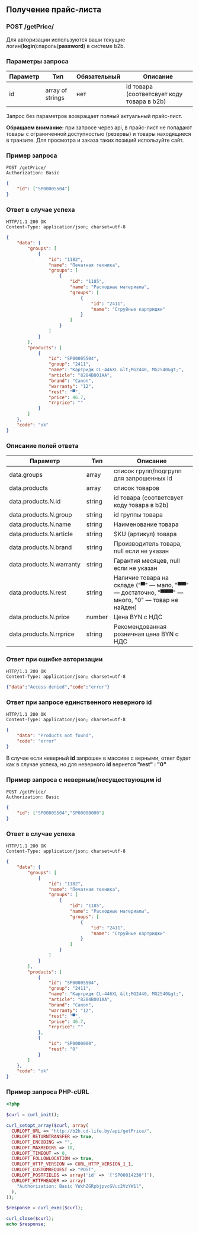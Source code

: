 ## Получение прайс-листа

### POST /getPrice/

Для авторизации используются ваши текущие логин(**login**):пароль(**password**) в системе b2b.

### Параметры запроса

|Параметр|Тип|Обязательный|Описание|
|---|---|---|---|
| id | array of strings | нет | id товара (соответсвует коду товара в b2b) |

Запрос без параметров возвращает полный актуальный прайс-лист.

**Обращаем внимание:** при запросе через api, в прайс-лист не попадают товары с ограниченной доступностью (резервы) и товары находящиеся в транзите. Для просмотра и заказа таких позиций используйте сайт.

### Пример запроса

```http
POST /getPrice/
Authorization: Basic
```
```json
{
    "id": ["SP00005504"]
}
```

### Ответ в случае успеха

```http
HTTP/1.1 200 OK
Content-Type: application/json; charset=utf-8
```
```json
{
    "data": {
        "groups": [
            {
                "id": "1182",
                "name": "Печатная техника",
                "groups": [
                    {
                        "id": "1185",
                        "name": "Расходные материалы",
                        "groups": [
                            {
                                "id": "2411",
                                "name": "Струйные картриджи"
                            }
                        ]
                    }
                ]
            }
        ],
        "products": [
            {
                "id": "SP00005504",
                "group": "2411",
                "name": "Картридж CL-446XL &lt;MG2440, MG2540&gt;",
                "article": "8284B001AA",
                "brand": "Canon",
                "warranty": "12",
                "rest": "▀",
                "price": 46.7,
                "rrprice": ""
            }
        ]
    },
    "code": "ok"
}
```

### Описание полей ответа

|Параметр|Тип|Описание|
|---|---|---|
| data.groups | array | список групп/подгрупп для запрошенных id |
| data.products | array | список товаров |
| data.products.N.id | string | id товара (соответсвует коду товара в b2b) |
| data.products.N.group | string | id группы товара |
| data.products.N.name | string | Наименование товара |
| data.products.N.article | string | SKU (артикул) товара |
| data.products.N.brand | string | Производитель товара, null если не указан |
| data.products.N.warranty | string | Гарантия месяцев, null если не указан |
| data.products.N.rest | string | Наличие товара на складе ("▀" — мало, "▀▀" — достаточно, "▀▀▀" — много, "0" — товар не найден) |
| data.products.N.price | number | Цена BYN с НДС |
| data.products.N.rrprice | string | Рекомендованная розничная цена BYN с НДС |

### Ответ при ошибке авторизации

```http
HTTP/1.1 200 OK
Content-Type: application/json; charset=utf-8
```
```json
{"data":"Access denied","code":"error"}
```

### Ответ при запросе единственного неверного id

```http
HTTP/1.1 200 OK
Content-Type: application/json; charset=utf-8
```
```json
{
    "data": "Products not found",
    "code": "error"
}
```

В случае если неверный **id** запрошен в массиве с верными, ответ будет как в случае успеха, но для неверного **id** вернется **"rest" :  "0"**

### Пример запроса c неверным/несуществующим id

```http
POST /getPrice/
Authorization: Basic
```
```json
{
    "id": ["SP00005504","SP00000000"]
}
```
### Ответ в случае успеха

```http
HTTP/1.1 200 OK
Content-Type: application/json; charset=utf-8
```
```json
{
    "data": {
        "groups": [
            {
                "id": "1182",
                "name": "Печатная техника",
                "groups": [
                    {
                        "id": "1185",
                        "name": "Расходные материалы",
                        "groups": [
                            {
                                "id": "2411",
                                "name": "Струйные картриджи"
                            }
                        ]
                    }
                ]
            }
        ],
        "products": [
            {
                "id": "SP00005504",
                "group": "2411",
                "name": "Картридж CL-446XL &lt;MG2440, MG2540&gt;",
                "article": "8284B001AA",
                "brand": "Canon",
                "warranty": "12",
                "rest": "▀",
                "price": 46.7,
                "rrprice": ""
            },
            {
                "id": "SP0000000",
                "rest": "0"
            }
        ]
    },
    "code": "ok"
}
```
### Пример запроса PHP-cURL

```php
<?php

$curl = curl_init();

curl_setopt_array($curl, array(
  CURLOPT_URL => "http://b2b.cd-life.by/api/getPrice/",
  CURLOPT_RETURNTRANSFER => true,
  CURLOPT_ENCODING => "",
  CURLOPT_MAXREDIRS => 10,
  CURLOPT_TIMEOUT => 0,
  CURLOPT_FOLLOWLOCATION => true,
  CURLOPT_HTTP_VERSION => CURL_HTTP_VERSION_1_1,
  CURLOPT_CUSTOMREQUEST => "POST",
  CURLOPT_POSTFIELDS => array('id' => '["SP00014230"]'),
  CURLOPT_HTTPHEADER => array(
    "Authorization: Basic YWxhZGRpbjpvcGVuc2VzYW1l",
  ),
));

$response = curl_exec($curl);

curl_close($curl);
echo $response;
```
